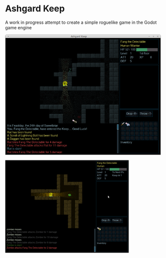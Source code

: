 # Ashgard Keep

A work in progress attempt to create a simple roguelike game in the Godot game engine 

![alt Screenshot of dungeon](docs/NewScreenshot.png) 



![alt Animated screen capture](docs/small_animation.gif)

